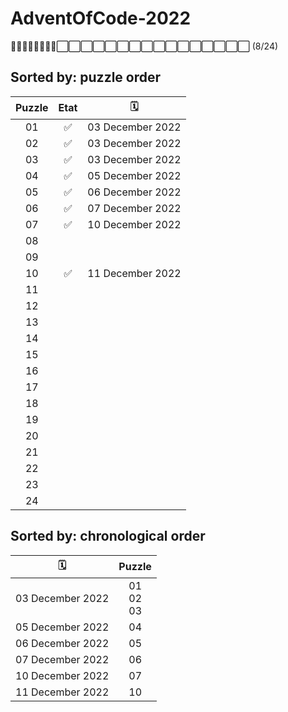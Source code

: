 # AdventOfCode-2022

🎁🎁🎁🎁🎁🎁🎁🎁⬜⬜⬜⬜⬜⬜⬜⬜⬜⬜⬜⬜⬜⬜⬜⬜ (8/24)

## Sorted by: puzzle order

| Puzzle | Etat |        🗓️        |
| :----: | :--: | :--------------: |
|   01   |  ✅  | 03 December 2022 |
|   02   |  ✅  | 03 December 2022 |
|   03   |  ✅  | 03 December 2022 |
|   04   |  ✅  | 05 December 2022 |
|   05   |  ✅  | 06 December 2022 |
|   06   |  ✅  | 07 December 2022 |
|   07   |  ✅  | 10 December 2022 |
|   08   |      |                  |
|   09   |      |                  |
|   10   |  ✅  | 11 December 2022 |
|   11   |      |                  |
|   12   |      |                  |
|   13   |      |                  |
|   14   |      |                  |
|   15   |      |                  |
|   16   |      |                  |
|   17   |      |                  |
|   18   |      |                  |
|   19   |      |                  |
|   20   |      |                  |
|   21   |      |                  |
|   22   |      |                  |
|   23   |      |                  |
|   24   |      |                  |

## Sorted by: chronological order

|        🗓️        |     Puzzle     |
| :--------------: | :------------: |
| 03 December 2022 | 01<br>02<br>03 |
| 05 December 2022 |       04       |
| 06 December 2022 |       05       |
| 07 December 2022 |       06       |
| 10 December 2022 |       07       |
| 11 December 2022 |       10       |
